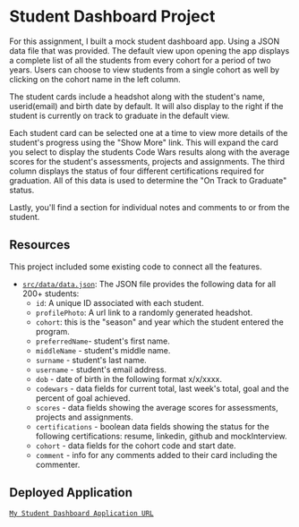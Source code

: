 


# Student Dashboard Project

For this assignment, I built a mock student dashboard app. Using a JSON data file that was provided. The default view upon opening the app displays a complete list of all the students from every cohort for a period of two years. Users can choose to view students from a single cohort as well by clicking on the cohort name in the left column. 

The student cards include a headshot along with the student's name, userid(email) and birth date by default. It will also display to the right if the student is currently on track to graduate in the default view. 

Each student card can be selected one at a time to view more details of the student's progress using the "Show More" link. This will expand the card you select to display the students Code Wars results along with the average scores for the student's assessments, projects and assignments. The third column displays the status of four different certifications required for graduation. All of this data is used to determine the "On Track to Graduate" status.

Lastly, you'll find a section for individual notes and comments to or from the student.


## Resources

This project included some existing code to connect all the features.
- [`src/data/data.json`](./src/data/data.json): The JSON file provides the following data for all 200+ students:
  - `id`: A unique ID associated with each student.
  - `profilePhoto`: A url link to a randomly generated headshot.
  - `cohort`: this is the "season" and year which the student entered the program.
  - `preferredName`- student's first name.
  - `middleName` - student's middle name.
  - `surname` - student's last name.
  - `username` - student's email address.
  - `dob` - date of birth in the following format x/x/xxxx.
  - `codewars` - data fields for current total, last week's total, goal and the percent of goal achieved.
  - `scores` - data fields showing the average scores for assessments, projects and assignments.
  - `certifications` - boolean data fields showing the status for the following certifications: resume, linkedin, github and mockInterview.
  - `cohort` - data fields for the cohort code and start date.
  - `comment` - info for any comments added to their card  including the commenter.
 

## Deployed Application

[`My Student Dashboard Application URL`](https://ephemeral-chimera-961557.netlify.app/)  

